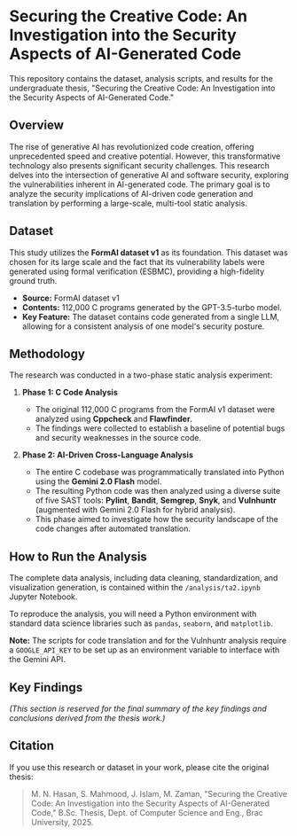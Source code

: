 # Securing the Creative Code: An Investigation into the Security Aspects of AI-Generated Code

This repository contains the dataset, analysis scripts, and results for the undergraduate thesis, "Securing the Creative Code: An Investigation into the Security Aspects of AI-Generated Code."

## Overview

The rise of generative AI has revolutionized code creation, offering unprecedented speed and creative potential. However, this transformative technology also presents significant security challenges. This research delves into the intersection of generative AI and software security, exploring the vulnerabilities inherent in AI-generated code. The primary goal is to analyze the security implications of AI-driven code generation and translation by performing a large-scale, multi-tool static analysis.

## Dataset

This study utilizes the **FormAI dataset v1** as its foundation. This dataset was chosen for its large scale and the fact that its vulnerability labels were generated using formal verification (ESBMC), providing a high-fidelity ground truth.

- **Source:** FormAI dataset v1
- **Contents:** 112,000 C programs generated by the GPT-3.5-turbo model.
- **Key Feature:** The dataset contains code generated from a single LLM, allowing for a consistent analysis of one model's security posture.

## Methodology

The research was conducted in a two-phase static analysis experiment:

1.  **Phase 1: C Code Analysis**
    - The original 112,000 C programs from the FormAI v1 dataset were analyzed using **Cppcheck** and **Flawfinder**.
    - The findings were collected to establish a baseline of potential bugs and security weaknesses in the source code.

2.  **Phase 2: AI-Driven Cross-Language Analysis**
    - The entire C codebase was programmatically translated into Python using the **Gemini 2.0 Flash** model.
    - The resulting Python code was then analyzed using a diverse suite of five SAST tools: **Pylint**, **Bandit**, **Semgrep**, **Snyk**, and **Vulnhuntr** (augmented with Gemini 2.0 Flash for hybrid analysis).
    - This phase aimed to investigate how the security landscape of the code changes after automated translation.


## How to Run the Analysis

The complete data analysis, including data cleaning, standardization, and visualization generation, is contained within the `/analysis/ta2.ipynb` Jupyter Notebook.

To reproduce the analysis, you will need a Python environment with standard data science libraries such as `pandas`, `seaborn`, and `matplotlib`.

**Note:** The scripts for code translation and for the Vulnhuntr analysis require a `GOOGLE_API_KEY` to be set up as an environment variable to interface with the Gemini API.

## Key Findings

*(This section is reserved for the final summary of the key findings and conclusions derived from the thesis work.)*

## Citation

If you use this research or dataset in your work, please cite the original thesis:

> M. N. Hasan, S. Mahmood, J. Islam, M. Zaman, "Securing the Creative Code: An Investigation into the Security Aspects of AI-Generated Code," B.Sc. Thesis, Dept. of Computer Science and Eng., Brac University, 2025.
